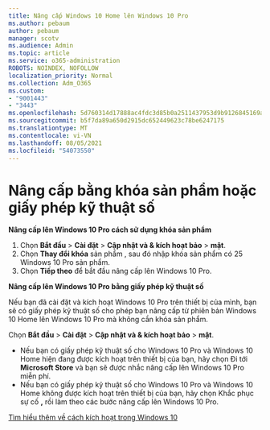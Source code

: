 ```yaml
---
title: Nâng cấp Windows 10 Home lên Windows 10 Pro
ms.author: pebaum
author: pebaum
manager: scotv
ms.audience: Admin
ms.topic: article
ms.service: o365-administration
ROBOTS: NOINDEX, NOFOLLOW
localization_priority: Normal
ms.collection: Adm_O365
ms.custom:
- "9001443"
- "3443"
ms.openlocfilehash: 5d760314d17888ac4fdc3d85b0a2511437953d9b9126845169acd3fe486e55b6
ms.sourcegitcommit: b5f7da89a650d2915dc652449623c78be6247175
ms.translationtype: MT
ms.contentlocale: vi-VN
ms.lasthandoff: 08/05/2021
ms.locfileid: "54073550"
---
```

# <a name="upgrade-using-either-a-product-key-or-a-digital-license"></a>Nâng cấp bằng khóa sản phẩm hoặc giấy phép kỹ thuật số

**Nâng cấp lên Windows 10 Pro cách sử dụng khóa sản phẩm**

1. Chọn **Bắt đầu**  >  **Cài đặt**  >  **Cập nhật và & kích hoạt bảo**  >  **mật**.
2. Chọn **Thay đổi khóa** sản phẩm , sau đó nhập khóa sản phẩm có 25 Windows 10 Pro sản phẩm.
3. Chọn **Tiếp theo** để bắt đầu nâng cấp lên Windows 10 Pro.

**Nâng cấp lên Windows 10 Pro bằng giấy phép kỹ thuật số**

Nếu bạn đã cài đặt và kích hoạt Windows 10 Pro trên thiết bị của mình, bạn sẽ có giấy phép kỹ thuật số cho phép bạn nâng cấp từ phiên bản Windows 10 Home lên Windows 10 Pro mà không cần khóa sản phẩm.

Chọn **Bắt đầu**  >  **Cài đặt**  >  **Cập nhật và & kích hoạt bảo**  >  **mật**.

- Nếu bạn có giấy phép kỹ thuật số cho Windows 10 Pro và Windows 10 Home hiện đang được kích hoạt trên thiết bị của bạn, hãy chọn Đi tới **Microsoft Store** và bạn sẽ được nhắc nâng cấp lên Windows 10 Pro miễn phí.
- Nếu bạn có giấy phép kỹ thuật số cho Windows 10 Pro và Windows 10 Home không được kích hoạt trên thiết bị của bạn, hãy chọn Khắc phục sự cố **,** rồi làm theo các bước nâng cấp lên Windows 10 Pro.

[Tìm hiểu thêm về cách kích hoạt trong Windows 10](https://support.microsoft.com/help/12440)